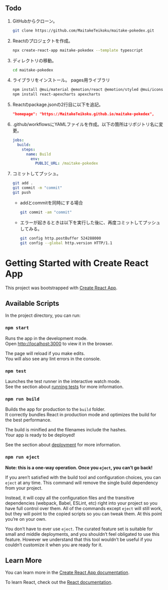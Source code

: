 ## Todo
1. GitHubからクローン。
    ```bash
    git clone https://github.com/MaitakeTeikoku/maitake-pokedex.git
    ```
1. Reactのプロジェクトを作成。
    ```bash
    npx create-react-app maitake-pokedex --template typescript
    ```
1. ディレクトリの移動。
    ```bash
    cd maitake-pokedex
    ```
1. ライブラリをインストール。
    pages用ライブラリ
    ```bash
    npm install @mui/material @emotion/react @emotion/styled @mui/icons-material
    npm install react-apexcharts apexcharts
    ```
1. Reactのpackage.jsonの2行目に以下を追記。
    ```json
    "homepage": "https://MaitakeTeikoku.github.io/maitake-pokedex",
    ```
1. .github/workflowsにYAMLファイルを作成。以下の箇所はリポジトリ名に変更。
    ```yaml
    jobs:
      build:
        steps:
          name: Build
            env:
              PUBLIC_URL: /maitake-pokedex
    ```
1. コミットしてプッシュ。
    ```bash
    git add .
    git commit -m "commit"
    git push
    ```
    * addとcommitを同時にする場合
        ```bash
        git commit -am "commit"
        ```
    * エラーが起きるときは以下を実行した後に、再度コミットしてプッシュしてみる。
        ```bash
        git config http.postBuffer 524288000
        git config --global http.version HTTP/1.1
        ```



# Getting Started with Create React App

This project was bootstrapped with [Create React App](https://github.com/facebook/create-react-app).

## Available Scripts

In the project directory, you can run:

### `npm start`

Runs the app in the development mode.\
Open [http://localhost:3000](http://localhost:3000) to view it in the browser.

The page will reload if you make edits.\
You will also see any lint errors in the console.

### `npm test`

Launches the test runner in the interactive watch mode.\
See the section about [running tests](https://facebook.github.io/create-react-app/docs/running-tests) for more information.

### `npm run build`

Builds the app for production to the `build` folder.\
It correctly bundles React in production mode and optimizes the build for the best performance.

The build is minified and the filenames include the hashes.\
Your app is ready to be deployed!

See the section about [deployment](https://facebook.github.io/create-react-app/docs/deployment) for more information.

### `npm run eject`

**Note: this is a one-way operation. Once you `eject`, you can’t go back!**

If you aren’t satisfied with the build tool and configuration choices, you can `eject` at any time. This command will remove the single build dependency from your project.

Instead, it will copy all the configuration files and the transitive dependencies (webpack, Babel, ESLint, etc) right into your project so you have full control over them. All of the commands except `eject` will still work, but they will point to the copied scripts so you can tweak them. At this point you’re on your own.

You don’t have to ever use `eject`. The curated feature set is suitable for small and middle deployments, and you shouldn’t feel obligated to use this feature. However we understand that this tool wouldn’t be useful if you couldn’t customize it when you are ready for it.

## Learn More

You can learn more in the [Create React App documentation](https://facebook.github.io/create-react-app/docs/getting-started).

To learn React, check out the [React documentation](https://reactjs.org/).
